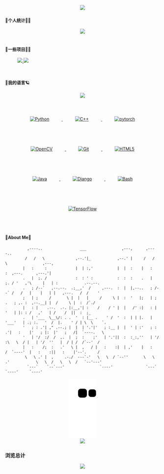 <div align=center>
  <a href="[https://github.com/catchcodes/github-readme-stats](https://git.io/typing-svg)">
    <img src="https://readme-typing-svg.demolab.com/demo/?font=Noto+Serif+Simplified+Chinese&pause=1000&color=696969&width=500&lines=有言：备飨宴为高朋接风，斟琼浆替挚友洗尘。">
  </a>
</div> 


#### 💖个人统计👨‍💻

<div align='center'><img src="https://github-readme-stats.vercel.app/api?username=catchcodes&hide=contribs,prs&count_private=true&show_icons=true&theme=calm"></div>

</br>

#### 🚀一些项目🏄‍♂️

<figure class="half">  
  <a href="https://github.com/catchcodes/DIP_GUI">
      <img src="https://github-readme-stats.vercel.app/api/pin/?username=catchcodes&repo=DIP_GUI">
  </a>  
  <a href="https://github.com/catchcodes/catchcodes.github.io">
      <img src="https://github-readme-stats.vercel.app/api/pin/?username=catchcodes&repo=catchcodes.github.io">
  </a> 
</figure>

</br>

#### 💪我的语言🪐

<div align=center>
  <a href="https://github.com/catchcodes/github-readme-stats">
    <img src="https://github-readme-stats.vercel.app/api/top-langs/?username=catchcodes&layout=compact">
  </a>
</div>

</br>

<div align="center">  
  
<a href="https://www.python.org/" target="_blank">
  <img style="margin: 40px" src="https://profilinator.rishav.dev/skills-assets/python-original.svg" alt="Python" height="50" />
</a>  
    
<a href="https://www.cplusplus.com/" target="_blank">
  <img style="margin: 40px" src="https://profilinator.rishav.dev/skills-assets/cplusplus-original.svg" alt="C++" height="50" />
</a>  
  
<a href="https://pytorch.org/" target="_blank">
  <img style="margin: 40px" src="https://profilinator.rishav.dev/skills-assets/pytorch-icon.svg" alt="pytorch" height="50" />
</a> 

<a href="https://opencv.org/" target="_blank">
  <img style="margin: 40px" src="https://profilinator.rishav.dev/skills-assets/opencv-icon.svg" alt="OpenCV" height="50" />
</a>    
  
<a href="https://github.com/" target="_blank">
  <img style="margin: 40px" src="https://profilinator.rishav.dev/skills-assets/git-scm-icon.svg" alt="Git" height="50" />
</a>    
  
<a href="https://en.wikipedia.org/wiki/HTML5" target="_blank">
  <img style="margin: 40px" src="https://profilinator.rishav.dev/skills-assets/html5-original-wordmark.svg" alt="HTML5" height="50" />
</a>  

<a href="https://www.java.com/" target="_blank">
  <img style="margin: 40px" src="https://profilinator.rishav.dev/skills-assets/java-original-wordmark.svg" alt="Java" height="50" />
</a>  
  
<a href="https://www.djangoproject.com/" target="_blank">
  <img style="margin: 40px" src="https://profilinator.rishav.dev/skills-assets/django-original.svg" alt="Django" height="50" />
</a>  
  
<a href="https://www.gnu.org/software/bash/" target="_blank">
  <img style="margin: 40px" src="https://profilinator.rishav.dev/skills-assets/gnu_bash-icon.svg" alt="Bash" height="50" />
</a>   
  
<a href="https://www.tensorflow.org/" target="_blank">
  <img style="margin: 40px" src="https://profilinator.rishav.dev/skills-assets/tensorflow-icon.svg" alt="TensorFlow" height="50" />
</a>  
  
</div>

</br>

#### 🥳About Me🤗

```
          ,----..                 ___                ,---,      ,----..                                             
         /   /   \              ,--.'|_            ,--.' |     /   /   \                ,---,                       
        |   :     :             |  | :,'           |  |  :    |   :     :  ,---.      ,---.'|                       
        .   |  ;. /             :  : ' :           :  :  :    .   |  ;. / '   ,'\     |   | :            .--.--.    
        .   ; /--`   ,--.--.  .;__,'  /     ,---.  :  |  |,--..   ; /--` /   /   |    |   | |   ,---.   /  /    '   
        ;   | ;     /       \ |  |   |     /     \ |  :  '   |;   | ;   .   ; ,. :  ,--.__| |  /     \ |  :  /`./   
        |   : |    .--.  .-. |:__,'| :    /    / ' |  |   /' :|   : |   '   | |: : /   ,'   | /    /  ||  :  ;_     
        .   | '___  \__\/: . .  '  : |__ .    ' /  '  :  | | |.   | '___'   | .; :.   '  /  |.    ' / | \  \    `.  
        '   ; : .'| ," .--.; |  |  | '.'|'   ; :__ |  |  ' | :'   ; : .'|   :    |'   ; |:  |'   ;   /|  `----.   \ 
        '   | '/  :/  /  ,.  |  ;  :    ;'   | '.'||  :  :_:,''   | '/  :\   \  / |   | '/  ''   |  / | /  /`--'  / 
        |   :    /;  :   .'   \ |  ,   / |   :    :|  | ,'    |   :    /  `----'  |   :    :||   :    |'--'.     /  
         \   \ .' |  ,     .-./  ---`-'   \   \  / `--''       \   \ .'            \   \  /   \   \  /   `--'---'   
          `---`    `--`---'                `----'               `---`               `----'     `----'               
```
<div align=center>
  <img src="https://raw.githubusercontent.com/catchcodes/catchcodes/main/assets/github-contribution-grid-snake.svg">
</div>

<!-- <div align=center>
  <img src="https://metrics.lecoq.io/catchcodes?template=classic&isocalendar=1&base=header%2C%20activity%2C%20community%2C%20repositories%2C%20metadata&base.indepth=false&base.hireable=false&base.skip=false&isocalendar=false&isocalendar.duration=half-year&config.timezone=Asia%2FShanghai">
</div> -->

<div align=center>
  <a href="https://github.com/catchcodes/github-profile-trophy">
    <img src="https://github-profile-trophy.vercel.app/?username=catchcodes">
  </a>
</div>

### 浏览总计
<div align=center>
  <img src="https://count.getloli.com/get/@catchcodes?theme=rule34" />
</div>

